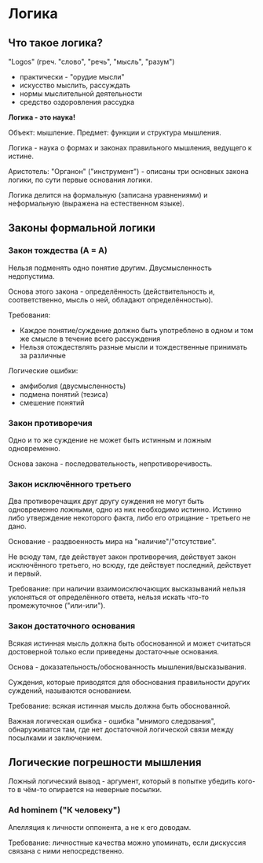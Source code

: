 # Логика

## Что такое логика?

"Logos" (греч. "слово", "речь", "мысль", "разум")
- практически - "орудие мысли"
- искусство мыслить, рассуждать
- нормы мыслительной деятельности
- средство оздоровления рассудка

**Логика - это наука!**

Объект: мышление.
Предмет: функции и структура мышления.

Логика - наука о формах и законах правильного мышления, ведущего к истине.

Аристотель: "Органон" ("инструмент") - описаны три основных закона логики,
по сути первые основания логики.

Логика делится на формальную (записана уравнениями) и неформальную (выражена
на естественном языке).

## Законы формальной логики

### Закон тождества (А = А)

Нельзя подменять одно понятие другим. Двусмысленность недопустима.

Основа этого закона - определённость (действительность и, соответственно,
мысль о ней, обладают определённостью).

Требования:
- Каждое понятие/суждение должно быть употреблено в одном и том же смысле
  в течение всего рассуждения
- Нельзя отождествлять разные мысли и тождественные принимать за различные

Логические ошибки:
- амфиболия (двусмысленность)
- подмена понятий (тезиса)
- смешение понятий

### Закон противоречия

Одно и то же суждение не может быть истинным и ложным одновременно.

Основа закона - последовательность, непротиворечивость.

### Закон исключённого третьего

Два противоречащих друг другу суждения не могут быть одновременно ложными,
одно из них необходимо истинно. Истинно либо утверждение некоторого факта,
либо его отрицание - третьего не дано.

Основание - раздвоенность мира на "наличие"/"отсутствие".

Не всюду там, где действует закон противоречия, действует закон исключённого
третьего, но всюду, где действует последний, действует и первый.

Требование: при наличии взаимоисключающих высказываний нельзя уклоняться
от определённого ответа, нельзя искать что-то промежуточное ("или-или").

### Закон достаточного основания

Всякая истинная мысль должна быть обоснованной и может считаться достоверной
только если приведены достаточные основания.

Основа - доказательность/обоснованность мышления/высказывания.

Суждения, которые приводятся для обоснования правильности других суждений,
называются основанием.

Требование: всякая истинная мысль должна быть обоснованной.

Важная логическая ошибка - ошибка "мнимого следования", обнаруживатся там,
где нет достаточной логической связи между посылками и заключением.

## Логические погрешности мышления

Ложный логический вывод - аргумент, который в попытке убедить кого-то
в чём-то опирается на неверные посылки.

### Ad hominem ("К человеку")

Апелляция к личности оппонента, а не к его доводам.

Требование: личностные качества можно упоминать, если дискуссия связана
с ними непосредственно.
